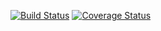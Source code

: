 [![Build Status](https://travis-ci.org/Wmbat/Epona.svg?branch=master)](https://travis-ci.org/Wmbat/Epona)
[![Coverage Status](https://coveralls.io/repos/github/Wmbat/Epona/badge.svg?branch=master)](https://coveralls.io/github/Wmbat/Epona?branch=master)
